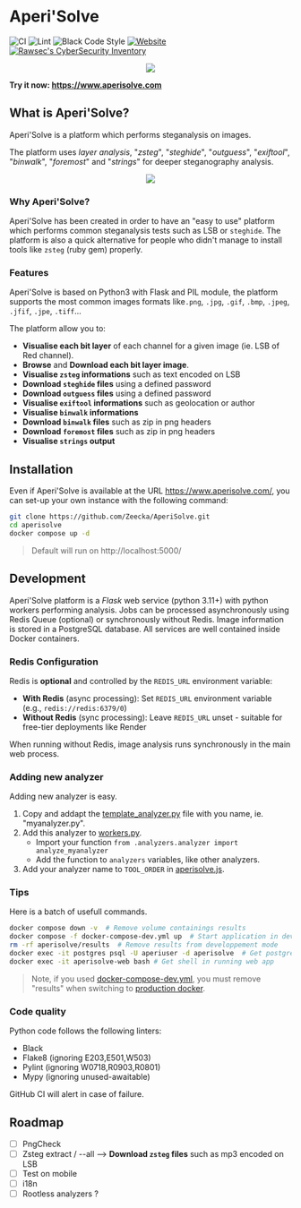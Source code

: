 # Aperi'Solve

![CI](https://github.com/Zeecka/AperiSolve/actions/workflows/releases.yml/badge.svg)
![Lint](https://github.com/Zeecka/AperiSolve/actions/workflows/lint.yml/badge.svg)
![Black Code Style](https://img.shields.io/badge/code%20style-black-000000.svg)
[![Website](https://img.shields.io/website?url=https%3A%2F%2Faperisolve.com)](https://aperisolve.com/)
[![Rawsec's CyberSecurity Inventory](https://inventory.raw.pm/img/badges/Rawsec-inventoried-FF5050_flat.svg)](https://inventory.raw.pm/tools.html#Aperi'Solve)

<p align="center"><a href="https://www.aperisolve.com"><img src="https://raw.githubusercontent.com/Zeecka/AperiSolve/main/examples/screenshot.png"/></a></p>

<b>Try it now: https://www.aperisolve.com</b>

## What is Aperi'Solve?

Aperi'Solve is a platform which performs steganalysis on images.<br/>

The platform uses *layer analysis*, "*zsteg*", "*steghide*", "*outguess*", "*exiftool*", "*binwalk*", "*foremost*" and "*strings*" for deeper steganography analysis.

<p align="center"><a href="https://www.aperisolve.com"><img src="https://i.imgur.com/qiR1mlT.gif"/></a></p>
 
### Why Aperi'Solve?

Aperi'Solve has been created in order to have an "easy to use" platform which performs common steganalysis tests such as LSB or `steghide`. The platform is also a quick alternative for people who didn't manage to install tools like `zsteg` (ruby gem) properly.

### Features

Aperi'Solve is based on Python3 with Flask and PIL module, the platform supports the most common images formats like`.png`, `.jpg`, `.gif`, `.bmp`, `.jpeg`, `.jfif`, `.jpe`, `.tiff`...

The platform allow you to:
- **Visualise each bit layer** of each channel for a given image (ie. LSB of Red channel).
- **Browse** and **Download each bit layer image**.
- **Visualise `zsteg` informations** such as text encoded on LSB
- **Download `steghide` files** using a defined password
- **Download `outguess` files** using a defined password
- **Visualise `exiftool` informations** such as geolocation or author
- **Visualise `binwalk` informations**
- **Download `binwalk` files** such as zip in png headers
- **Download `foremost` files** such as zip in png headers
- **Visualise `strings` output**

## Installation

Even if Aperi'Solve is available at the URL https://www.aperisolve.com/, you can set-up your own instance with the following command:

```bash
git clone https://github.com/Zeecka/AperiSolve.git
cd aperisolve
docker compose up -d
```

> Default will run on http://localhost:5000/

## Development

Aperi'Solve platform is a *Flask* web service (python 3.11+) with python workers performing analysis.
Jobs can be processed asynchronously using Redis Queue (optional) or synchronously without Redis. Image information is stored in a PostgreSQL database.
All services are well contained inside Docker containers.

### Redis Configuration

Redis is **optional** and controlled by the `REDIS_URL` environment variable:

- **With Redis** (async processing): Set `REDIS_URL` environment variable (e.g., `redis://redis:6379/0`)
- **Without Redis** (sync processing): Leave `REDIS_URL` unset - suitable for free-tier deployments like Render

When running without Redis, image analysis runs synchronously in the main web process.

### Adding new analyzer

Adding new analyzer is easy.

1. Copy and addapt the [template_analyzer.py](aperisolve/analyzers/template_analyzer.py) file with you name, ie. "myanalyzer.py".
2. Add this analyzer to [workers.py](aperisolve/workers.py).
    - Import your function `from .analyzers.analyzer import analyze_myanalyzer`
    - Add the function to `analyzers` variables, like other analyzers.
3. Add your analyzer name to `TOOL_ORDER` in [aperisolve.js](aperisolve/static/js/aperisolve.js).

### Tips

Here is a batch of usefull commands.

```bash
docker compose down -v  # Remove volume containings results
docker compose -f docker-compose-dev.yml up  # Start application in developpement mode
rm -rf aperisolve/results  # Remove results from developpement mode
docker exec -it postgres psql -U aperiuser -d aperisolve  # Get postgresql shell
docker exec -it aperisolve-web bash # Get shell in running web app
```

> Note, if you used [docker-compose-dev.yml](docker-compose-dev.yml), you must remove "results" when switching to [production docker](docker-compose.yml).

### Code quality

Python code follows the following linters:

- Black
- Flake8  (ignoring E203,E501,W503)
- Pylint (ignoring W0718,R0903,R0801)
- Mypy (ignoring unused-awaitable)

GitHub CI will alert in case of failure.

## Roadmap

- [ ] PngCheck
- [ ] Zsteg extract / --all --> **Download `zsteg` files** such as mp3 encoded on LSB
- [ ] Test on mobile
- [ ] i18n
- [ ] Rootless analyzers ?
